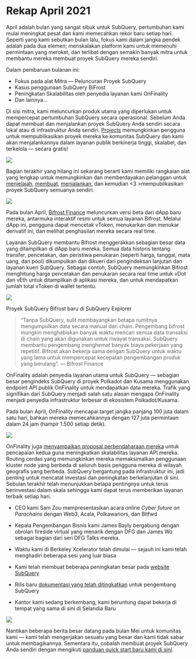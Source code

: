 # Rekap April 2021

April adalah bulan yang sangat sibuk untuk SubQuery, pertumbuhan kami mulai meningkat pesat dan kami memecahkan rekor baru setiap hari. Seperti yang kami sebutkan bulan lalu, fokus kami dalam jangka pendek adalah pada dua elemen; menskalakan platform kami untuk memenuhi permintaan yang meroket, dan terlibat dengan semakin banyak mitra untuk membantu mereka membuat proyek SubQuery mereka sendiri.

Dalam pembaruan bulanan ini:

-   Fokus pada alat Mitra — Peluncuran Proyek SubQuery
-   Kasus penggunaan SubQuery BiFrost
-   Peningkatan Skalabilitas oleh penyedia layanan kami OnFinality
-   Dan lainnya…

Di sisi mitra, kami meluncurkan produk utama yang diperlukan untuk mempercepat pertumbuhan SubQuery secara operasional. Sebelum Anda dapat membuat dan menjalankan proyek SubQuery Anda sendiri secara lokal atau di infrastruktur Anda sendiri. [Projects](https://project.subquery.network/) memungkinkan pengguna untuk mempublikasikan proyek mereka ke komunitas SubQuery dan kami akan menjalankannya dalam layanan publik berkinerja tinggi, skalabel, dan terkelola — secara gratis!

![](https://miro.medium.com/max/1400/0*zZkmiEq5g2BbAxfl)

Bagian terakhir yang hilang ini sekarang berarti kami memiliki rangkaian alat yang lengkap untuk memungkinkan dan memberdayakan pelanggan untuk [menjelajah](https://explorer.subquery.network/), [membuat](https://doc.subquery.network/quickstart.html), [menjalankan](https://doc.subquery.network/run/indexing_query.html), dan kemudian <3 >mempublikasikan</a> proyek SubQuery semuanya sendiri.

![](https://miro.medium.com/max/1400/0*pDQgyo3phe2ZcMml)

Pada bulan April, [Bifrost Finance](https://bifrost.finance/) meluncurkan versi beta dari dApp baru mereka, antarmuka interaktif resmi untuk semua layanan Bifrost. Melalui dApp ini, pengguna dapat mencetak vToken, menukarkan dan menukar derivatif ini, dan melihat penghasilan mereka secara real time.

Layanan SubQuery membantu Bifrost menggerakkan sebagian besar data yang ditampilkan di dApp baru mereka. Semua data historis tentang transfer, pencetakan, dan peristiwa penukaran (seperti harga, tanggal, mata uang, dan pool) dikumpulkan dan dikueri dari pengindeksan lanjutan dan layanan kueri SubQuery. Sebagai contoh, SubQuery memungkinkan Bifrost menghitung harga pencetakan dan penukaran secara real time untuk vDot dan vEth untuk ditampilkan di aplikasi mereka, dan untuk mendapatkan jumlah total vToken di wallet tertentu.

![](https://miro.medium.com/max/1400/0*heWoX8Kw1nm1iYd9)

Proyek SubQuery Bifrost baru di SubQuery Explorer

> “Tanpa SubQuery, sulit membayangkan betapa rumitnya mengumpulkan data secara manual dari chain. Pengembang bifrost mungkin menghabiskan banyak waktu mencari semua data transaksi di chain yang akan digunakan untuk riwayat transaksi. SubQuery membantu pengembang menghemat banyak biaya pekerjaan yang repetitif. Bifrost akan bekerja sama dengan SubQuery untuk waktu yang lama untuk mempercepat kecepatan pengembangan produk yang berulang”. — Bifrost Finance

OnFinality adalah penyedia layanan utama untuk SubQuery — sebagian besar pengindeks SubQuery di proyek Polkadot dan Kusama menggunakan endpoint API publik OnFinality untuk mendapatkan data mereka. Trafik yang signifikan dari SubQuery menjadi salah satu alasan mengapa OnFinality menjadi penyedia infrastruktur terbesar di ekosistem Polkadot/Kusama.

Pada bulan April, OnFinality mencapai target jangka panjang 100 juta dalam satu hari, bahkan mereka memecahkannya dengan 127 juta permintaan dalam 24 jam (hampir 1.500 setiap detik).

![](https://miro.medium.com/max/1400/0*FLq4vXluI9CTiBQ8)

OnFinality juga [menyampaikan proposal perbendaharaan mereka](https://kusama.polkassembly.io/treasury/72) untuk pencapaian kedua guna meningkatkan skalabilitas layanan API mereka. Routing cerdas yang memungkinkan mereka memaksimalkan penggunaan kluster node yang berbeda di seluruh basis pengguna mereka di wilayah geografis yang berbeda. SubQuery bergantung pada infrastruktur ini, jadi penting untuk mencatat investasi dan peningkatan berkelanjutan di sini. Sebulan terakhir telah menunjukkan betapa pentingnya untuk terus berinvestasi dalam skala sehingga kami dapat terus memberikan layanan terbaik setiap hari.

-   CEO kami Sam Zou mempresentasikan acara online _Cyber ​​future on Parachains_ dengan Web3, Acala, Polkawariors, dan Bitfwd

-   Kepala Pengembangan Bisnis kami James Bayly bergabung dengan obrolan fireside virtual yang menarik dengan DFG dan James Wo sebagai bagian dari seri DFG Talks mereka.

-   Waktu kami di Berkeley Xcelerator telah dimulai — sejauh ini kami telah menghadiri beberapa sesi yang luar biasa
-   Kami telah membuat beberapa peningkatan besar pada [website SubQuery](https://subquery.network/)
-   Rilis baru [dokumentasi yang telah ditingkatkan](https://doc.subquery.network/) untuk pengembang SubQuery
-   Kantor kami sedang berkembang, kami beruntung dapat bekerja di tempat yang sama di sini di Selandia Baru

![](https://miro.medium.com/max/1400/0*cOsJ2TLa4yqpY0Ig)

Nantikan beberapa berita besar datang pada bulan Mei untuk komunitas kami — kami telah mengerjakan sesuatu yang besar dan kami tidak sabar untuk membagikannya. Sementara itu, cobalah membuat proyek SubQuery Anda sendiri dengan mengikuti [panduan quick start baru kami di sini](https://doc.subquery.network/quickstart.html).
